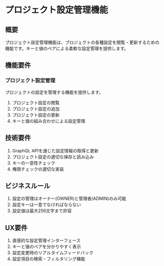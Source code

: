 # プロジェクト設定管理機能

## 概要

プロジェクト設定管理機能は、プロジェクトの各種設定を閲覧・更新するための機能です。キーと値のペアによる柔軟な設定管理を提供します。

## 機能要件

### プロジェクト設定管理

プロジェクトの設定を管理する機能を提供します。

1. プロジェクト設定の閲覧
2. プロジェクト設定の追加
3. プロジェクト設定の更新
4. キーと値の組み合わせによる設定管理

## 技術要件

1. GraphQL APIを通じた設定情報の取得と更新
2. プロジェクト設定の適切な保存と読み込み
3. キーの一意性チェック
4. 権限チェックの適切な実装

## ビジネスルール

1. 設定の管理はオーナー(OWNER)と管理者(ADMIN)のみ可能
2. 設定キーは一意でなければならない
3. 設定値は最大256文字まで許容

## UX要件

1. 直感的な設定管理インターフェース
2. キーと値のペアを分かりやすく表示
3. 設定変更時のリアルタイムフィードバック
4. 設定項目の検索・フィルタリング機能
